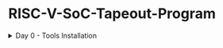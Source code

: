 # RISC-V-SoC-Tapeout-Program

<details>
	<summary>Day 0 - Tools Installation </summary>
	
# Day 0 - Tools Installation
## Yosys
```
$ git clone https://github.com/YosysHQ/yosys.git
$ cd yosys 
$ sudo apt install make (If make is not installed please install it) 
$ sudo apt-get install build-essential clang bison flex \
    libreadline-dev gawk tcl-dev libffi-dev git \
    graphviz xdot pkg-config python3 libboost-system-dev \
    libboost-python-dev libboost-filesystem-dev zlib1g-dev
$ make 
$ sudo make install
```
<img width="575" alt="yosys" src="https://github.com/sukanyasmeher/sfal-vsd/assets/166566124/7dfb067d-5f8c-407b-86eb-6bcb44f60a97">

## Iverilog
```
$ sudo apt-get install iverilog
```
<img width="502" height="316" alt="iverilog" src="https://github.com/user-attachments/assets/7573c10b-8a3b-4285-8e1d-01e0a872f265" />


## GTKWave
```
$ sudo apt update
$ sudo apt install gtkwave
```
<img width="481" height="43" alt="image" src="https://github.com/user-attachments/assets/b6e5d7a8-b7d4-4471-913d-11aaf4b5e026" />


